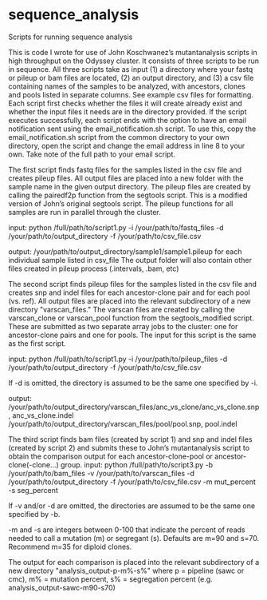 # sequence_analysis
Scripts for running sequence analysis

This is code I wrote for use of John Koschwanez’s mutantanalysis scripts in high throughput on the Odyssey cluster. It consists of three scripts to be run in sequence. All three scripts take as input (1) a directory where your fastq or pileup or bam files are located, (2) an output directory, and (3) a csv file containing names of the samples to be analyzed, with ancestors, clones and pools listed in separate columns. See example csv files for formatting. Each script first checks whether the files it will create already exist and whether the input files it needs are in the directory provided. If the script executes successfully, each script ends with the option to have an email notification sent using the email_notification.sh script. To use this, copy the email_notification.sh script from the common directory to your own directory, open the script and change the email address in line 8 to your own. Take note of the full path to your email script.


The first script finds fastq files for the samples listed in the csv file and creates pileup files. All output files are placed into a new folder with the sample name in the given output directory. The pileup files are created by calling the pairedf2p function from the segtools script. This is a modified version of John’s original segtools script. The pileup functions for all samples are run in parallel through the cluster.   

input: python /full/path/to/script1.py -i /your/path/to/fastq_files -d /your/path/to/output_directory -f /your/path/to/csv_file.csv

output: /your/path/to/output_directory/sample1/sample1.pileup for each individual sample listed in csv_file
The output folder will also contain other files created in pileup process (.intervals, .bam, etc)


The second script finds pileup files for the samples listed in the csv file and creates snp and indel files for each ancestor-clone pair and for each pool (vs. ref). All output files are placed into the relevant subdirectory of a new directory "varscan_files." The varscan files are created by calling the varscan_clone or varscan_pool function from the segtools_modified script. These are submitted as two separate array jobs to the cluster: one for ancestor-clone pairs and one for pools. The input for this script is the same as the first script.

input: python /full/path/to/script1.py -i /your/path/to/pileup_files -d /your/path/to/output_directory -f /your/path/to/csv_file.csv

If -d is omitted, the directory is assumed to be the same one specified by -i.

output: /your/path/to/output_directory/varscan_files/anc_vs_clone/anc_vs_clone.snp, anc_vs_clone.indel
/your/path/to/output_directory/varscan_files/pool/pool.snp, pool.indel


The third script finds bam files (created by script 1) and snp and indel files (created by script 2) and submits these to John’s mutantanalysis script to obtain the comparison output for each ancestor-clone-pool or ancestor-clone(-clone...) group. 
input: python /full/path/to/script3.py -b /your/path/to/bam_files -v /your/path/to/varscan_files -d /your/path/to/output_directory -f /your/path/to/csv_file.csv -m mut_percent -s seg_percent

If -v and/or -d are omitted, the directories are assumed to be the same one specified by -b.

-m and -s are integers between 0-100 that indicate the percent of reads needed to call a mutation (m) or segregant (s). Defaults are m=90 and s=70. Recommend m=35 for diploid clones. 

The output for each comparison is placed into the relevant subdirectory of a new directory "analysis_output-p-m%-s%" where p = pipeline (sawc or cmc), m% = mutation percent, s% = segregation percent (e.g. analysis_output-sawc-m90-s70)
